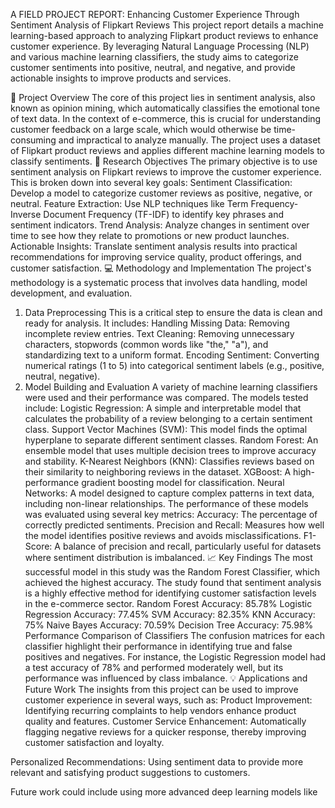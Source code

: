 A FIELD PROJECT REPORT: Enhancing Customer Experience Through Sentiment Analysis of Flipkart Reviews
This project report details a machine learning-based approach to analyzing Flipkart product reviews to enhance customer experience. By leveraging Natural Language Processing (NLP) and various machine learning classifiers, the study aims to categorize customer sentiments into positive, neutral, and negative, and provide actionable insights to improve products and services.

🧐 Project Overview
The core of this project lies in 
sentiment analysis, also known as opinion mining, which automatically classifies the emotional tone of text data. In the context of e-commerce, this is crucial for understanding customer feedback on a large scale, which would otherwise be time-consuming and impractical to analyze manually. The project uses a dataset of Flipkart product reviews and applies different machine learning models to classify sentiments.
🎯 Research Objectives
The primary objective is to use sentiment analysis on Flipkart reviews to improve the customer experience. This is broken down into several key goals:
Sentiment Classification: Develop a model to categorize customer reviews as positive, negative, or neutral.
Feature Extraction: Use NLP techniques like Term Frequency-Inverse Document Frequency (TF-IDF) to identify key phrases and sentiment indicators.
Trend Analysis: Analyze changes in sentiment over time to see how they relate to promotions or new product launches.
Actionable Insights: Translate sentiment analysis results into practical recommendations for improving service quality, product offerings, and customer satisfaction.
💻 Methodology and Implementation
The project's methodology is a systematic process that involves data handling, model development, and evaluation.
1. Data Preprocessing
This is a critical step to ensure the data is clean and ready for analysis. It includes:
Handling Missing Data: Removing incomplete review entries.
Text Cleaning: Removing unnecessary characters, stopwords (common words like "the," "a"), and standardizing text to a uniform format.
Encoding Sentiment: Converting numerical ratings (1 to 5) into categorical sentiment labels (e.g., positive, neutral, negative).
2. Model Building and Evaluation
A variety of machine learning classifiers were used and their performance was compared. The models tested include:
Logistic Regression: A simple and interpretable model that calculates the probability of a review belonging to a certain sentiment class.
Support Vector Machines (SVM): This model finds the optimal hyperplane to separate different sentiment classes.
Random Forest: An ensemble model that uses multiple decision trees to improve accuracy and stability.
K-Nearest Neighbors (KNN): Classifies reviews based on their similarity to neighboring reviews in the dataset.
XGBoost: A high-performance gradient boosting model for classification.
Neural Networks: A model designed to capture complex patterns in text data, including non-linear relationships.
The performance of these models was evaluated using several key metrics:
Accuracy: The percentage of correctly predicted sentiments.
Precision and Recall: Measures how well the model identifies positive reviews and avoids misclassifications.
F1-Score: A balance of precision and recall, particularly useful for datasets where sentiment distribution is imbalanced.
📈 Key Findings
The most successful model in this study was the 
Random Forest Classifier, which achieved the highest accuracy. The study found that sentiment analysis is a highly effective method for identifying customer satisfaction levels in the e-commerce sector.
Random Forest Accuracy: 85.78% 
Logistic Regression Accuracy: 77.45% 
SVM Accuracy: 82.35% 
KNN Accuracy: 75% 
Naive Bayes Accuracy: 70.59%
Decision Tree Accuracy: 75.98%
Performance Comparison of Classifiers
The confusion matrices for each classifier highlight their performance in identifying true and false positives and negatives. For instance, the 
Logistic Regression model had a test accuracy of 78% and performed moderately well, but its performance was influenced by class imbalance.
💡 Applications and Future Work
The insights from this project can be used to improve customer experience in several ways, such as:
Product Improvement: Identifying recurring complaints to help vendors enhance product quality and features.
Customer Service Enhancement: Automatically flagging negative reviews for a quicker response, thereby improving customer satisfaction and loyalty.



Personalized Recommendations: Using sentiment data to provide more relevant and satisfying product suggestions to customers.

Future work could include using more advanced deep learning models like 
